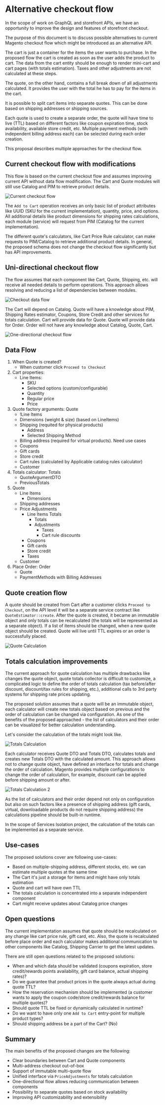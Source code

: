 # Alternative checkout flow

In the scope of work on GraphQL and storefront APIs, we have an opportunity to improve the design and features of storefront checkout.

The purpose of this document is to discuss possible alternatives to current Magento checkout flow which might be introduced as an alternative API. 

The cart is just a container for the items the user wants to purchase. In the proposed flow the cart is created as soon as the user adds the product to cart. The data from the cart entity should be enough to render mini-cart and cart pages (with totals estimation). Taxes and other adjustments are not calculated at these steps.

The quote, on the other hand, contains a full break down of all adjustments calculated. It provides the user with the total he has to pay for the items in the cart.

It is possible to split cart items into separate quotes. This can be done based on shipping addresses or shipping sources.

Each quote is used to create a separate order, the quote will have time to live (TTL) based on different factors like coupon expiration time, stock availability, available store credit, etc. Multiple payment methods (with independent billing address each) can be selected during each order creation.

This proposal describes multiple approaches for the checkout flow.

## Current checkout flow with modifications

This flow is based on the current checkout flow and assumes improving current API without data flow modification. The Cart and Quote modules will still use Catalog and PIM to retrieve product details.

![Current checkout flow](img/alternative-checkout-flow.png)

The `Add to Cart` operation receives an only basic list of product attributes like UUID (SKU for the current implementation), quantity, price, and options. All additional details like product dimensions for shipping rates calculations, each module (service) will request from PIM (Catalog for the current implementation).

The different quote's calculators, like Cart Price Rule calculator, can make requests to PIM/Catalog to retrieve additional product details. In general, the proposed schema does not change the checkout flow significantly but has API improvements.

## Uni-directional checkout flow

The flow assumes that each component like Cart, Quote, Shipping, etc. will receive all needed details to perform operations. This approach allows resolving and reducing a list of dependencies between modules.

![Checkout data flow](img/checkout-data-flow.png)

The Cart will depend on Catalog. Quote will have a knowledge about PIM, Shipping Rates estimator, Coupons, Store Credit and other services for totals calculation. Cart will provide data for Quote. Quote will provide data for Order. Order will not have any knowledge about Catalog, Quote, Cart.

![One-directional checkout flow](img/alternative-checkout-flow-2.png)

## Data Flow

  1. When Quote is created?
     * When customer click `Proceed to Checkout`
  2. Cart properties:
     * Line Items:
       * SKU
       * Selected options (custom/configurable)
       * Quantity
       * Regular price
       * Price
  3. Quote factory arguments: Quote
     * !Line Items
     * Dimensions (weight & size) (based on LineItems)
     * Shipping (requited for physical products)
       * Address
       * Selected Shipping Method
     * Billing address (required for virtual products). Need use cases
     * Coupons
     * Gift cards
     * Store credit
     * Cart rules (calculated by Applicable catalog rules calculator)
     * Customer
  4. Totals calculator: Totals
     * QuoteArgumentDTO
     * PreviousTotals
  5. Quote
     * Line Items
        * Dimensions
     * Shipping addresses
     * Price Adjustments
        * Line Items Totals
            * Totals
            * Adjustments
                * Taxes
                * Cart rule discounts
        * Coupons
        * Gift cards
        * Store credit
        * Taxes
     * Customer
  6. Place Order: Order
     * Quote
     * PaymentMethods with Billing Addresses

## Quote creation flow

A quote should be created from Cart after a customer clicks `Proceed to Checkout`, on the API level it will be a separate service contract like `QuoteEstimator::create`. After the quote is created, it became an immutable object and only totals can be recalculated (the totals will be represented as a separate object). If a list of items should be changed, when a new quote object should be created. Quote will live until TTL expires or an order is successfully placed.

![Quote Calculation](img/alternative-quote-calculation.png)

## Totals calculation improvements

The current approach for quote calculation has multiple drawbacks like changes the quote object, quote totals collector is difficult to customize, a complicated logic to define the order of totals calculation (tax before/after discount, discount/tax rules for shipping, etc.), additional calls to 3rd party systems for shipping rate prices updating.

The proposed solution assumes that a quote will be an immutable object, each calculator will create new totals object based on previous and the order of calculation can be changed via configuration. As one of the benefits of the proposed approached - the list of calculators and their order can be visualized for better calculation understanding.

Let's consider the calculation of the totals might look like.

![Totals Calculation](img/totals-calculation-pipeline.png)

Each calculator receives Quote DTO and Totals DTO, calculates totals and creates new Totals DTO with the calculated amount. This approach allows not to change quote object, have defined an interface for totals and change the order of calculation. Magento provides multiple configurations to change the order of calculation, for example, discount can be applied before shipping amount or after.

![Totals Calculation 2](img/totals-calculation-pipeline-2.png)

As the list of calculators and their order depend not only on configuration but also on such factors like a presence of shipping address (gift cards, virtual, downloadable products do not require shipping address) the calculations pipeline should be built-in runtime.

In the scope of Services Isolation project, the calculation of the totals can be implemented as a separate service.

## Use-cases

The proposed solutions cover are following use-cases:

 - Based on multiple-shipping address, different stocks, etc. we can estimate multiple quotes at the same time
 - The Cart it's just a storage for items and might have only totals estimation
 - Quote and cart will have own TTL
 - The totals calculation is concentrated into a separate independent component
 - Cart might receive updates about Catalog price changes

## Open questions

The current implementation assumes that quote should be recalculated on any change like cart price rule, gift card, etc. Also, the quote is recalculated before place order and each calculator makes additional communication to other components like Catalog, Shipping Carrier to get the latest updates.

There are still open questions related to the proposed solutions:

 - When and which data should be validated (coupons expiration, store credit/rewards points availability, gift card balance, actual shipping rates)?
 - Do we guarantee that product prices in the quote always actual during quote TTL?
 - How the reservation mechanism should be implemented (a customer wants to apply the coupon code/store credit/rewards balance for multiple quotes)?
 - Should quote TTL be fixed or dynamically calculated in runtime?
 - Do we want to have only one `Add to Cart` entry-point for multiple product types?
 - Should shipping address be a part of the Cart? (No)

## Summary

The main benefits of the proposed changes are the following:

 - Clear boundaries between Cart and Quote components
 - Multi-address checkout out-of-box
 - Support of immutable multi-quote flow
 - Unified interface via `PriceAdjustments` for totals calculation
 - One-directional flow allows reducing communication between components
 - Possibility to separate quotes based on stock availability
 - Improving API customizability and extensibility